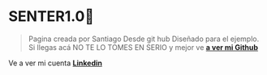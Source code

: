 # SENTER1.0🙈
>Pagina creada por Santiago 
>Desde git hub
Diseñado para el ejemplo. Si llegas acá NO TE LO TOMES EN SERIO y mejor ve [**a ver mi Github**](https://github.com/Senter05 "a ver mi Github")

Ve a ver mi cuenta [**Linkedin**](https://ve.linkedin.com/in/santiago-roberto-garcia-marin-387a29233?trk=people-guest_people_search-card "Linkedin")

